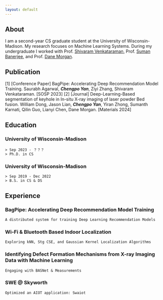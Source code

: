 ```yaml
---
layout: default
---
```


## About

I am a second-year CS graduate student at the University of Wisconsin-Madison. My research focuses on Machine Learning Systems. During my undergraduate I worked with Prof. [Shivaram Venkataraman](https://shivaram.org/), Prof. [Suman Banerjee](https://pages.cs.wisc.edu/~suman/), and Prof. [Dane Morgan](https://directory.engr.wisc.edu/mse/faculty/morgan_dane).

## Publication

[1] [Conference Paper] BagPipe: Accelerating Deep Recommendation Model Training. Saurabh Agarwal, _**Chengpo Yan**_, Ziyi Zhang, Shivaram Venkataraman. [SOSP 2023]
[2] [Journal] Deep-Learning-Based segmentation of keyhole in In-situ X-ray imaging of laser powder Bed fusion. William Dong, Jason Lian, _**Chengpo Yan**_, Yiran Zhong, Sumanth Karnati, Qilin Guo, Lianyi Chen, Dane Morgan. [Materials 2024]

## Education

### University of Wisconsin-Madison
```
> Sep 2023 - ？？？
> Ph.D. in CS
```

### University of Wisconsin-Madison
```
> Sep 2019 - Dec 2022
> B.S. in CS & DS
```

## Experience

### BagPipe: Accelerating Deep Recommendation Model Training
```
A distributed system for training Deep Learning Recommendation Models
```

### Wi-Fi & Bluetooth Based Indoor Localization
```
Exploring kNN, Stg CSE, and Gaussian Kernel Localization Algorithms
```

### Identifying Defect Formation Mechanisms from X-ray Imaging Data with Machine Learning
```
Engaging with BASNet & Measurements
```

### SWE @ Skyworth
```
Optimized an AIOT application: Swaiot
```
